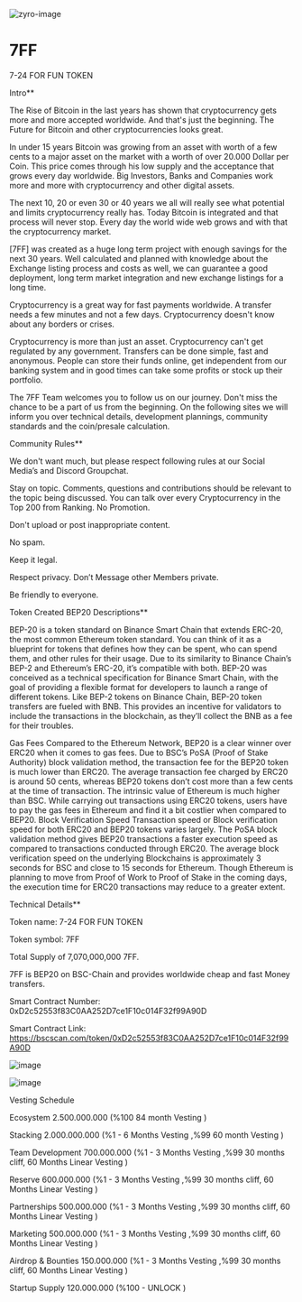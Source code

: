 ![zyro-image](https://user-images.githubusercontent.com/67062058/188310287-3c2eace2-3f03-4182-9500-5f9747c37dca.png)



# 7FF
7-24 FOR FUN TOKEN


Intro**

The Rise of Bitcoin in the last years has shown that cryptocurrency gets more and more accepted worldwide. And that's just the beginning.  The Future for Bitcoin and other cryptocurrencies looks great. 

In under 15 years Bitcoin was growing from an asset with worth of a few cents to a major asset on the market with a worth of over  20.000 Dollar per Coin. This price comes through his low supply and the acceptance that grows every day worldwide. Big Investors, Banks and Companies work more and more with cryptocurrency and other digital assets.

The next 10, 20 or even 30 or 40 years we all will really see what potential and limits cryptocurrency really has. Today Bitcoin is integrated and that process will never stop. Every day the world wide web grows and with that the cryptocurrency market.

[7FF] was created as a huge long term project with enough savings for the next 30 years. Well calculated and planned with knowledge about the Exchange listing process and costs as well, we can guarantee a good deployment, long term market integration and new exchange listings for a long time.

Cryptocurrency is a great way for fast payments worldwide. A transfer needs a few minutes and not a few days. Cryptocurrency doesn't know about any borders or crises. 

Cryptocurrency is more than just an asset. Cryptocurrency can't get regulated by any government. Transfers can be done simple, fast and anonymous. People can store their funds online, get independent from our banking system and in good times can take some profits or stock up their portfolio. 

The 7FF Team welcomes you to follow us on our journey. Don't miss the chance to be a part of us from the beginning. On the following sites we will inform you over technical details, development plannings, community standards and the coin/presale calculation.





Community Rules**

We don't want much, but please respect following rules at our Social Media’s and Discord Groupchat.

Stay on topic. Comments, questions and contributions should be relevant to the topic being discussed. You can talk over every Cryptocurrency in the Top 200 from Ranking. No Promotion.

Don't upload or post inappropriate content.

No spam. 

Keep it legal.

Respect privacy. Don’t Message other Members private.

Be friendly to everyone.






Token Created BEP20 Descriptions**

BEP-20 is a token standard on Binance Smart Chain that extends ERC-20, the most common Ethereum token standard. You can think of it as a blueprint for tokens that defines how they can be spent, who can spend them, and other rules for their usage. Due to its similarity to Binance Chain’s BEP-2 and Ethereum’s ERC-20, it’s compatible with both. BEP-20 was conceived as a technical specification for Binance Smart Chain, with the goal of providing a flexible format for developers to launch a range of different tokens. Like BEP-2 tokens on Binance Chain, BEP-20 token transfers are fueled with BNB. This provides an incentive for validators to include the transactions in the blockchain, as they’ll collect the BNB as a fee for their troubles.

Gas Fees
Compared to the Ethereum Network, BEP20 is a clear winner over ERC20 when it comes to gas fees. Due to BSC’s PoSA (Proof of Stake Authority) block validation method, the transaction fee for the BEP20 token is much lower than ERC20. The average transaction fee charged by ERC20 is around 50 cents, whereas BEP20 tokens don’t cost more than a few cents at the time of transaction. The intrinsic value of Ethereum is much higher than BSC. While carrying out transactions using ERC20 tokens, users have to pay the gas fees in Ethereum and find it a bit costlier when compared to BEP20.
Block Verification Speed
Transaction speed or Block verification speed for both ERC20 and BEP20 tokens varies largely. The PoSA block validation method gives BEP20 transactions a faster execution speed as compared to transactions conducted through ERC20. The average block verification speed on the underlying Blockchains is approximately 3 seconds for BSC and close to 15 seconds for Ethereum. Though Ethereum is planning to move from Proof of Work to Proof of Stake in the coming days, the execution time for ERC20 transactions may reduce to a greater extent.





Technical Details**

Token name: 7-24 FOR FUN TOKEN

Token symbol: 7FF

Total Supply of 7,070,000,000 7FF. 

7FF is BEP20 on BSC-Chain and provides worldwide cheap and fast Money transfers.

Smart Contract Number: 0xD2c52553f83C0AA252D7ce1F10c014F32f99A90D

Smart Contract Link: https://bscscan.com/token/0xD2c52553f83C0AA252D7ce1F10c014F32f99A90D


![image](https://user-images.githubusercontent.com/67062058/189147126-822e41a1-d9f5-45a4-80cb-c7cbc599fed7.png)


![image](https://user-images.githubusercontent.com/67062058/189147554-3fa64df2-3f24-456c-9f8d-f090185ffbf7.png)



Vesting Schedule

Ecosystem     	    2.500.000.000      (%100 84 month Vesting )

Stacking	          2.000.000.000      (%1 - 6 Months Vesting ,%99 60 month Vesting )

Team Development	  700.000.000       (%1 - 3 Months Vesting ,%99 30 months cliff, 60 Months Linear Vesting )

Reserve	            600.000.000       (%1 - 3 Months Vesting ,%99 30 months cliff, 60 Months Linear Vesting )   

Partnerships	        500.000.000       (%1 - 3 Months Vesting ,%99 30 months cliff, 60 Months Linear Vesting )

Marketing 	      500.000.000       (%1 - 3 Months Vesting ,%99 30 months cliff, 60 Months Linear Vesting )

Airdrop & Bounties	150.000.000       (%1 - 3 Months Vesting ,%99 30 months cliff, 60 Months Linear Vesting )

Startup Supply            120.000.000       (%100 - UNLOCK )





